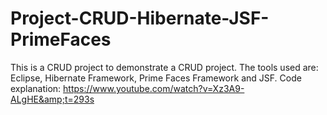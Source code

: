 # Project-CRUD-Hibernate-JSF-PrimeFaces
This is a CRUD project to demonstrate a CRUD project. The tools used are: Eclipse, Hibernate Framework, Prime Faces Framework and JSF. Code explanation: https://www.youtube.com/watch?v=Xz3A9-ALgHE&amp;t=293s
